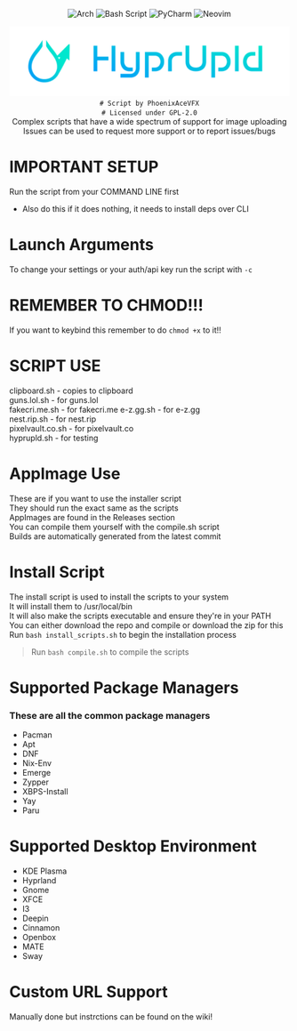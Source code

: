 <div align="center">

![Arch](https://img.shields.io/badge/Arch%20Linux-1793D1?logo=arch-linux&logoColor=fff&style=for-the-badge)
![Bash Script](https://img.shields.io/badge/bash_script-%23121011.svg?style=for-the-badge&logo=gnu-bash&logoColor=white)
![PyCharm](https://img.shields.io/badge/pycharm-143?style=for-the-badge&logo=pycharm&logoColor=black&color=black&labelColor=green)
![Neovim](https://img.shields.io/badge/NeoVim-%2357A143.svg?&style=for-the-badge&logo=neovim&logoColor=white)

![HyprUpld](Banner.png)
`# Script by PhoenixAceVFX`  
`# Licensed under GPL-2.0`  
Complex scripts that have a wide spectrum of support for image uploading  
Issues can be used to request more support or to report issues/bugs  

</div>

# IMPORTANT SETUP  
Run the script from your COMMAND LINE first  
- Also do this if it does nothing, it needs to install deps over CLI  

# Launch Arguments  
To change your settings or your auth/api key run the script with `-c`  

# REMEMBER TO CHMOD!!!  
If you want to keybind this remember to do `chmod +x` to it!!  

# SCRIPT USE  
clipboard.sh - copies to clipboard  
guns.lol.sh - for guns.lol  
fakecri.me.sh - for fakecri.me
e-z.gg.sh - for e-z.gg  
nest.rip.sh - for nest.rip  
pixelvault.co.sh - for pixelvault.co  
hyprupld.sh - for testing  

# AppImage Use  
These are if you want to use the installer script  
They should run the exact same as the scripts  
AppImages are found in the Releases section  
You can compile them yourself with the compile.sh script  
Builds are automatically generated from the latest commit  

# Install Script  
The install script is used to install the scripts to your system  
It will install them to /usr/local/bin  
It will also make the scripts executable and ensure they're in your PATH  
You can either download the repo and compile or download the zip for this  
Run `bash install_scripts.sh` to begin the installation process  
> Run `bash compile.sh` to compile the scripts  
# Supported Package Managers  
### These are all the common package managers  
- Pacman  
- Apt  
- DNF  
- Nix-Env  
- Emerge  
- Zypper  
- XBPS-Install  
- Yay  
- Paru  

# Supported Desktop Environment  
- KDE Plasma  
- Hyprland  
- Gnome  
- XFCE  
- I3  
- Deepin  
- Cinnamon  
- Openbox  
- MATE  
- Sway  

# Custom URL Support  
Manually done but instrctions can be found on the wiki!  
